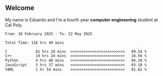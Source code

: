 ## Welcome

 My name is Eduardo and I'm a fourth year **computer engineering** student at Cal Poly.

<!--START_SECTION:waka-->

```txt
From: 18 February 2025 - To: 22 May 2025

Total Time: 116 hrs 49 mins

C             81 hrs 28 mins  >>>>>>>>>>>>>>>>>>>>>>>>>   69.54 %
C++           19 hrs 24 mins  >>>>>>>>>>>>>>>>>>>>>>>>>   16.56 %
Python        4 hrs 48 mins   >>>>>>>>>>>>>>>>>>>>>>>>>   04.10 %
JavaScript    3 hrs 37 mins   >>>>>>>>>>>>>>>>>>>>>>>>>   03.10 %
YAML          1 hr 54 mins    >>>>>>>>>>>>>>>>>>>>>>>>>   01.62 %
```

<!--END_SECTION:waka-->

<!--
**lalog12/lalog12** is a ✨ _special_ ✨ repository because its `README.md` (this file) appears on your GitHub profile.

Here are some ideas to get you started:

- 🔭 I’m currently working on ...
- 🌱 I’m currently learning ...
- 👯 I’m looking to collaborate on ...
- 🤔 I’m looking for help with ...
- 💬 Ask me about ...
- 📫 How to reach me: ...
- 😄 Pronouns: ...
- ⚡ Fun fact: ...
-->
